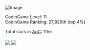 <img src="https://projecteuler.net/profile/Graygzou.png" class="postimage" alt="Image">

CodinGame Level: 11     
CodinGame Ranking: 27,929th (top 4%)

Total stars in [AoC](https://adventofcode.com/): 115⭐

![](https://img.shields.io/badge/stars%20⭐-42-yellow)
![](https://img.shields.io/badge/days%20completed-3-red)

<!--
**Graygzou/Graygzou** is a ✨ _special_ ✨ repository because its `README.md` (this file) appears on your GitHub profile.

Here are some ideas to get you started:

- 🔭 I’m currently working on ...
- 🌱 I’m currently learning ...
- 👯 I’m looking to collaborate on ...
- 🤔 I’m looking for help with ...
- 💬 Ask me about ...
- 📫 How to reach me: ...
- 😄 Pronouns: ...
- ⚡ Fun fact: ...
-->

